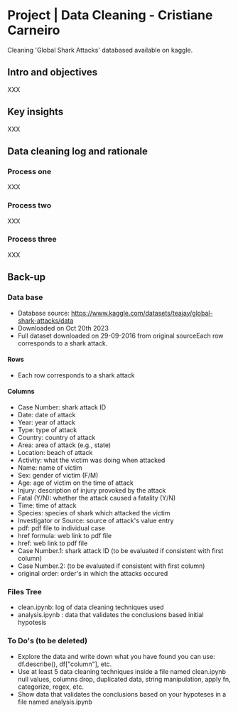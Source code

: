 # Project |  Data Cleaning  -  Cristiane Carneiro 

Cleaning 'Global Shark Attacks' databased available on kaggle. 

## Intro and objectives 

XXX

## Key insights 

XXX

## Data cleaning log and rationale 

### Process one 

XXX

### Process two  

XXX

### Process three

XXX

## Back-up 

### Data base 

- Database source: https://www.kaggle.com/datasets/teajay/global-shark-attacks/data
- Downloaded on Oct 20th 2023
- Full dataset downloaded on 29-09-2016 from original sourceEach row corresponds to a shark attack.

#### Rows 

- Each row corresponds to a shark attack

#### Columns  

- Case Number: shark attack ID 
- Date: date of attack 
- Year: year of attack 
- Type: type of attack 
- Country: country of attack 
- Area: area of attack (e.g., state)
- Location: beach of attack 
- Activity: what the victim was doing when attacked 
- Name: name of victim
- Sex: gender of victim (F/M)
- Age: age of victim on the time of attack 
- Injury: description of injury provoked by the attack 
- Fatal (Y/N): whether the attack caused a fatality (Y/N)
- Time: time of attack 
- Species: species of shark which attacked the victim 
- Investigator or Source: source of attack's value entry 
- pdf: pdf file to individual case 
- href formula: web link to pdf file   
- href: web link to pdf file 
- Case Number.1: shark attack ID (to be evaluated if consistent with first column) 
- Case Number.2: (to be evaluated if consistent with first column) 
- original order: order's in which the attacks occured  

### Files Tree 
- clean.ipynb: log of data cleaning techniques used
- analysis.ipynb : data that validates the conclusions based initial hypotesis

### To Do's (to be deleted)
- Explore the data and write down what you have found you can use: df.describe(), df["column"], etc.
- Use at least 5 data cleaning techniques inside a file named clean.ipynb null values, columns drop, duplicated data, string manipulation, apply fn, categorize, regex, etc.
- Show data that validates the conclusions based on your hypoteses in a file named analysis.ipynb 
